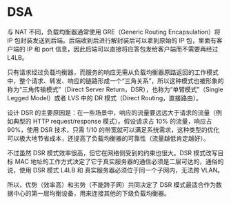 # DSA

与 NAT 不同，负载均衡器通常使用 GRE（Generic Routing Encapsulation）将 IP 包封装发送到后端。后端收到后进行解封装后可以拿到原始的 IP 包，里面有客户端的 IP 和 port 信息，因此后端可以直接将应答包发给客户端而不需要再经过 L4LB。

只有请求经过负载均衡器，而服务的响应无需从负载均衡器原路返回的工作模式中，整个请求、转发、响应的链路形成一个“三角关系”，所以这种模式也被形象的称为“三角传输模式”（Direct Server Return，DSR），也称为“单臂模式”（Single Legged Model）或者 LVS 中的 DR 模式（Direct Routing，直接路由）。

设计 DSR 的主要原因是：在一些场景中，响应的流量要远远大于请求的流量（例如典型的 HTTP request/response 模式）。假设请求占 10% 的流量，响应占 90%，使用 DSR 技术，只需 1/10 的带宽就可以满足系统需求，这种类型的优化可以极大地节省成本，还提高了负载均衡器的可靠性（流量越低肯定越好）。

不过虽然 DSR 模式效率很高，但它在网络侧受到的约束也很大。DSR 模式改写目标 MAC 地址的工作方式决定了它于真实服务器的通信必须是二层可达的，通俗的说，使用 DSR 模式 L4LB 和 真实服务器必须位于同一个子网内，无法跨 VLAN。

所以，优势（效率高）和劣势（不能跨子网）共同决定了 DSR 模式最适合作为数据中心的第一层均衡设备，用来连接其他的下级负载均衡器。
